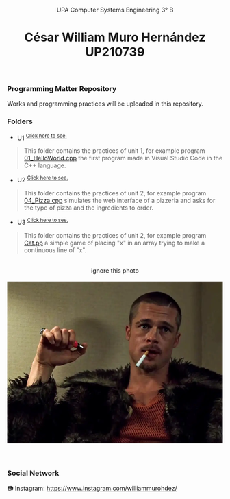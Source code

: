 <div align ="center">
<br>UPA Computer Systems Engineering 3° B
</div>

## 
<h1 align=center>
César William Muro Hernández<br>UP210739
</h1>
<br>

### Programming Matter Repository
Works and programming practices will be uploaded in this repository.
<br>

### Folders
- U1 <sup>[Click here to see.](https://github.com/UP210739/UP210739_CPP/tree/main/U1)</sup>
> This folder contains the practices of unit 1, for example program [01_HelloWorld.cpp](https://github.com/UP210739/UP210739_CPP/blob/main/U1/01_HelloWorld.cpp) the first program made in Visual Studio Code in the C++ language.
- U2 <sup>[Click here to see.](https://github.com/UP210739/UP210739_CPP/tree/main/U2)</sup>
> This folder contains the practices of unit 2, for example program [04_Pizza.cpp](https://github.com/UP210739/UP210739_CPP/blob/main/U2/04_Pizza.cpp) simulates the web interface of a pizzeria and asks for the type of pizza and the ingredients to order.
- U3 <sup>[Click here to see.](https://github.com/UP210739/UP210739_CPP/tree/main/U3)</sup>
> This folder contains the practices of unit 2, for example program [Cat.pp](https://github.com/UP210739/UP210739_CPP/blob/main/U3/Cat.cpp) a simple game of placing "x" in an array trying to make a continuous line of "x".
<br>

<div align ="center">
ignore this photo
</div>
<br>
<div align ="center">
<img src="/Image/FightClub.jpg"/>
</div>
<br>

# 
### Social Network
:camera: Instagram: https://www.instagram.com/williammurohdez/

